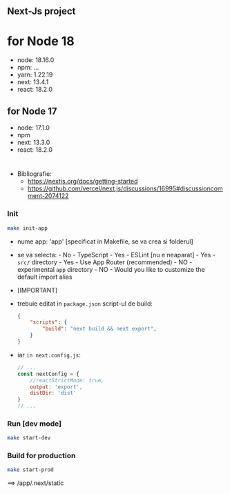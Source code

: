 ## Next-Js project

#

# for Node 18

- node:   18.16.0
- npm:    ...
- yarn:   1.22.19
- next:   13.4.1
- react:  18.2.0

## for Node 17

- node:   17.1.0
- npm
- next:   13.3.0
- react:  18.2.0

#

- Bibliografie:
    - https://nextjs.org/docs/getting-started
    - https://github.com/vercel/next.js/discussions/16995#discussioncomment-2074122



### Init
```bash
make init-app
```
- nume app:     'app'   [specificat in Makefile, se va crea si folderul]
- se va selecta: - No  - TypeScript
                 - Yes - ESLint   [nu e neaparat]
                 - Yes - `src/` directory
                 - Yes - Use App Router (recommended)
                 - NO  - experimental `app` directory
                 - NO  - Would you like to customize the default import alias

- [IMPORTANT]
- trebuie editat in `package.json` script-ul de build:
    ```json
    {
        "scripts": {
            "build": "next build && next export",
        }
    }
    ```
- iar `in next.config.js`:
    ```javascript
    // ...
    const nextConfig = {
        //reactStrictMode: true,
        output: 'export',
        distDir: 'dist'
    }
    // ...
    ```


### Run [dev mode]
```bash
make start-dev
```

### Build for production
```bash
make start-prod
```
==> /app/.next/static
